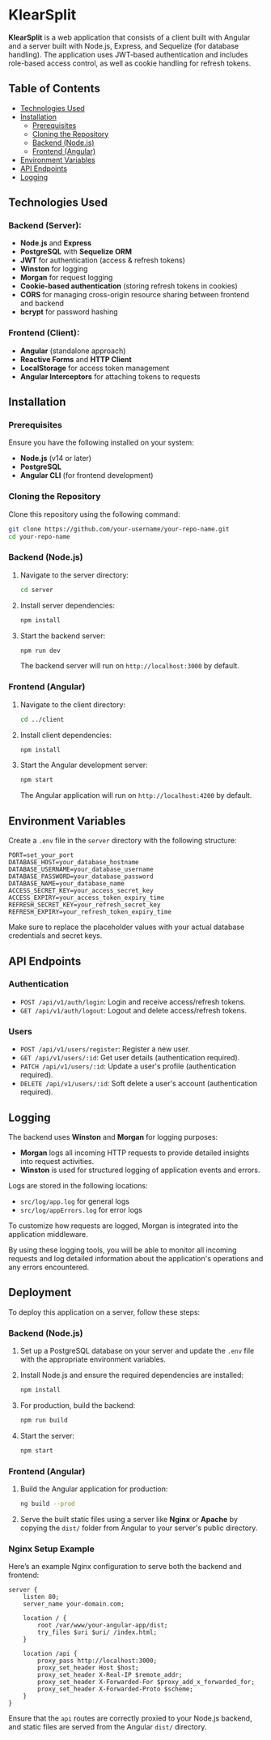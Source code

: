 # KlearSplit

**KlearSplit** is a web application that consists of a client built with Angular and a server built with Node.js, Express, and Sequelize (for database handling). The application uses JWT-based authentication and includes role-based access control, as well as cookie handling for refresh tokens.

## Table of Contents
- [Technologies Used](#technologies-used)
- [Installation](#installation)
  - [Prerequisites](#prerequisites)
  - [Cloning the Repository](#cloning-the-repository)
  - [Backend (Node.js)](#backend-nodejs)
  - [Frontend (Angular)](#frontend-angular)
- [Environment Variables](#environment-variables)
- [API Endpoints](#api-endpoints)
- [Logging](#logging)

## Technologies Used

### Backend (Server):
- **Node.js** and **Express**
- **PostgreSQL** with **Sequelize ORM**
- **JWT** for authentication (access & refresh tokens)
- **Winston** for logging
- **Morgan** for request logging
- **Cookie-based authentication** (storing refresh tokens in cookies)
- **CORS** for managing cross-origin resource sharing between frontend and backend
- **bcrypt** for password hashing

### Frontend (Client):
- **Angular** (standalone approach)
- **Reactive Forms** and **HTTP Client**
- **LocalStorage** for access token management
- **Angular Interceptors** for attaching tokens to requests

## Installation

### Prerequisites

Ensure you have the following installed on your system:
- **Node.js** (v14 or later)
- **PostgreSQL**
- **Angular CLI** (for frontend development)

### Cloning the Repository

Clone this repository using the following command:

```bash
git clone https://github.com/your-username/your-repo-name.git
cd your-repo-name
```

### Backend (Node.js)

1. Navigate to the server directory:

    ```bash
    cd server
    ```

2. Install server dependencies:

    ```bash
    npm install
    ```

3. Start the backend server:

    ```bash
    npm run dev
    ```

   The backend server will run on `http://localhost:3000` by default.

### Frontend (Angular)

1. Navigate to the client directory:

    ```bash
    cd ../client
    ```

2. Install client dependencies:

    ```bash
    npm install
    ```

3. Start the Angular development server:

    ```bash
    npm start
    ```

   The Angular application will run on `http://localhost:4200` by default.

## Environment Variables

Create a `.env` file in the `server` directory with the following structure:

```plaintext
PORT=set_your_port
DATABASE_HOST=your_database_hostname
DATABASE_USERNAME=your_database_username
DATABASE_PASSWORD=your_database_password
DATABASE_NAME=your_database_name
ACCESS_SECRET_KEY=your_access_secret_key
ACCESS_EXPIRY=your_access_token_expiry_time
REFRESH_SECRET_KEY=your_refresh_secret_key
REFRESH_EXPIRY=your_refresh_token_expiry_time
```

Make sure to replace the placeholder values with your actual database credentials and secret keys.

## API Endpoints

### Authentication
- `POST /api/v1/auth/login`: Login and receive access/refresh tokens.
- `GET /api/v1/auth/logout`: Logout and delete access/refresh tokens.

### Users
- `POST /api/v1/users/register`: Register a new user.
- `GET /api/v1/users/:id`: Get user details (authentication required).
- `PATCH /api/v1/users/:id`: Update a user's profile (authentication required).
- `DELETE /api/v1/users/:id`: Soft delete a user's account (authentication required).

## Logging

The backend uses **Winston** and **Morgan** for logging purposes:

- **Morgan** logs all incoming HTTP requests to provide detailed insights into request activities.
- **Winston** is used for structured logging of application events and errors.

Logs are stored in the following locations:
- `src/log/app.log` for general logs
- `src/log/appErrors.log` for error logs

To customize how requests are logged, Morgan is integrated into the application middleware.

By using these logging tools, you will be able to monitor all incoming requests and log detailed information about the application's operations and any errors encountered.

## Deployment

To deploy this application on a server, follow these steps:

### Backend (Node.js)

1. Set up a PostgreSQL database on your server and update the `.env` file with the appropriate environment variables.
   
2. Install Node.js and ensure the required dependencies are installed:

    ```bash
    npm install
    ```

3. For production, build the backend:

    ```bash
    npm run build
    ```

4. Start the server:

    ```bash
    npm start
    ```

### Frontend (Angular)

1. Build the Angular application for production:

    ```bash
    ng build --prod
    ```

2. Serve the built static files using a server like **Nginx** or **Apache** by copying the `dist/` folder from Angular to your server's public directory.

### Nginx Setup Example

Here’s an example Nginx configuration to serve both the backend and frontend:

```nginx
server {
    listen 80;
    server_name your-domain.com;

    location / {
        root /var/www/your-angular-app/dist;
        try_files $uri $uri/ /index.html;
    }

    location /api {
        proxy_pass http://localhost:3000;
        proxy_set_header Host $host;
        proxy_set_header X-Real-IP $remote_addr;
        proxy_set_header X-Forwarded-For $proxy_add_x_forwarded_for;
        proxy_set_header X-Forwarded-Proto $scheme;
    }
}
```

Ensure that the `api` routes are correctly proxied to your Node.js backend, and static files are served from the Angular `dist/` directory.
